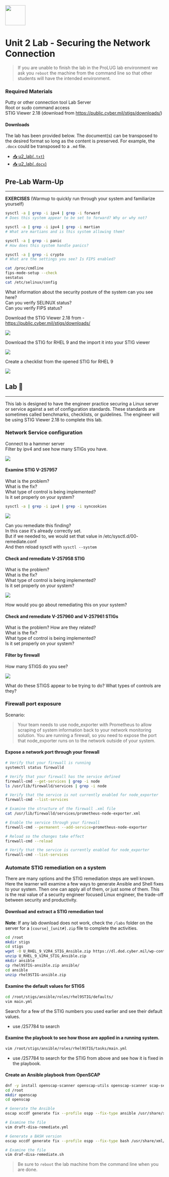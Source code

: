 <div class="flex-container">
        <img src="https://github.com/ProfessionalLinuxUsersGroup/img/blob/main/Assets/Logos/ProLUG_Round_Transparent_LOGO.png?raw=true" width="64" height="64"></img>
    <p>
        <h1>Unit 2 Lab - Securing the Network Connection</h1>
    </p>
</div>

> If you are unable to finish the lab in the ProLUG lab environment we ask you `reboot`
> the machine from the command line so that other students will have the intended environment.

### Required Materials

Putty or other connection tool Lab Server  
Root or sudo command access  
STIG Viewer 2.18 (download from <https://public.cyber.mil/stigs/downloads/>)

#### Downloads

The lab has been provided below. The document(s) can be transposed to
the desired format so long as the content is preserved. For example, the `.docx`
could be transposed to a `.md` file.

- <a href="./assets/downloads/u2/u2_lab.txt" target="_blank" download>📥 u2_lab(`.txt`)</a>
- <a href="./assets/downloads/u2/u2_lab.docx" target="_blank" download>📥 u2_lab(`.docx`)</a>

## Pre-Lab Warm-Up

---

**EXERCISES** (Warmup to quickly run through your system and familiarize yourself)

```bash
sysctl -a | grep -i ipv4 | grep -i forward
# Does this system appear to be set to forward? Why or why not?

sysctl -a | grep -i ipv4 | grep -i martian
# What are martians and is this system allowing them?

sysctl -a | grep -i panic
# How does this system handle panics?

sysctl -a | grep -i crypto
# What are the settings you see? Is FIPS enabled?

cat /proc/cmdline
fips-mode-setup --check
sestatus
cat /etc/selinux/config
```

What information about the security posture of the system can you see here?  
Can you verify SELINUX status?  
Can you verify FIPS status?

Download the STIG Viewer 2.18 from - <https://public.cyber.mil/stigs/downloads/>

<img src="./assets/images/u2/image2.png"></img>

Download the STIG for RHEL 9 and the import it into your STIG viewer

<img src="./assets/images/u2/image3.png"></img>

Create a checklist from the opened STIG for RHEL 9

<img src="./assets/images/u2/image4.png"></img>

## Lab 🧪

---

This lab is designed to have the engineer practice securing a Linux server or service against a set of configuration standards. These standards are sometimes called benchmarks, checklists, or guidelines. The engineer will be using STIG Viewer 2.18 to complete this lab.

### Network Service configuration

Connect to a hammer server  
Filter by ipv4 and see how many STIGs you have.

<img src="./assets/images/u2/image5.jpeg"></img>

#### Examine STIG V-257957

What is the problem?  
What is the fix?  
What type of control is being implemented?  
Is it set properly on your system?

```bash
sysctl -a | grep -i ipv4 | grep -i syncookies
```

<img src="./assets/images/u2/image6.png"></img>

Can you remediate this finding?  
In this case it's already correctly set.  
But if we needed to, we would set that value in /etc/sysctl.d/00- remediate.conf  
And then reload sysctl with `sysctl --system`

#### Check and remediate V-257958 STIG

What is the problem?  
What is the fix?  
What type of control is being implemented?  
Is it set properly on your system?

<img src="./assets/images/u2/image7.png"></img>

How would you go about remediating this on your system?

#### Check and remediate V-257960 and V-257961 STIGs

What is the problem? How are they related?  
What is the fix?  
What type of control is being implemented?  
Is it set properly on your system?

#### Filter by firewall

How many STIGS do you see?

<img src="./assets/images/u2/image8.jpeg"></img>

What do these STIGS appear to be trying to do? What types of controls are they?

### Firewall port exposure

Scenario:

<blockquote>

Your team needs to use node_exporter with Prometheus to allow scraping of system information
back to your network monitoring solution. You are running a firewall, so you need to expose
the port that node_exporter runs on to the network outside of your system.

</blockquote>

#### Expose a network port through your firewall

```bash
# Verify that your firewall is running
systemctl status firewalld

# Verify that your firewall has the service defined
firewall-cmd --get-services | grep -i node
ls /usr/lib/firewalld/services | grep -i node

# Verify that the service is not currently enabled for node_exporter
firewall-cmd --list-services

# Examine the structure of the firewall .xml file
cat /usr/lib/firewalld/services/prometheus-node-exporter.xml

# Enable the service through your firewall
firewall-cmd --permanent --add-service=prometheus-node-exporter

# Reload so the changes take effect
firewall-cmd --reload

# Verify that the service is currently enabled for node_exporter
firewall-cmd --list-services
```

### Automate STIG remediation on a system

There are many options and the STIG remediation steps are well known. Here the learner
will examine a few ways to generate Ansible and Shell fixes to your system. Then one can
apply all of them, or just some of them. This is the real value of a security engineer
focused Linux engineer, the trade-off between security and productivity.

#### Download and extract a STIG remediation tool

<div class="warning">
<strong>Note</strong>: If any lab download does not work, check the <code>/labs</code> folder on the server for a <code>[course]_[unit#].zip</code> file to complete the activities.
</div>

```bash
cd /root
mkdir stigs
cd stigs
wget -O U_RHEL_9_V2R4_STIG_Ansible.zip https://dl.dod.cyber.mil/wp-content/uploads/stigs/zip/U_RHEL_9_V2R4_STIG_Ansible.zip
unzip U_RHEL_9_V2R4_STIG_Ansible.zip
mkdir ansible
cp rhel9STIG-ansible.zip ansible/
cd ansible
unzip rhel9STIG-ansible.zip
```

#### Examine the default values for STIGS

```bash
cd /root/stigs/ansible/roles/rhel9STIG/defaults/
vim main.yml
```

Search for a few of the STIG numbers you used earlier and see their default values.

- use /257784 to search

#### Examine the playbook to see how those are applied in a running system.

```bash
vim /root/stigs/ansible/roles/rhel9STIG/tasks/main.yml
```

- use /257784 to search for the STIG from above and see how it is fixed in the playbook.

#### Create an Ansible playbook from OpenSCAP

```bash
dnf -y install openscap-scanner openscap-utils openscap-scanner scap-security-guide
cd /root
mkdir openscap
cd openscap

# Generate the Ansible
oscap xccdf generate fix --profile ospp --fix-type ansible /usr/share/xml/scap/ssg/content/ssg-rhel9-ds.xml > draft-disa-remediate.yml

# Examine the file
vim draft-disa-remediate.yml

# Generate a BASH version
oscap xccdf generate fix --profile ospp --fix-type bash /usr/share/xml/scap/ssg/content/ssg-rhel9-ds.xml > draft-disa-remediate.sh

# Examine the file
vim draf-disa-remediate.sh
```

> Be sure to `reboot` the lab machine from the command line when you are done.
